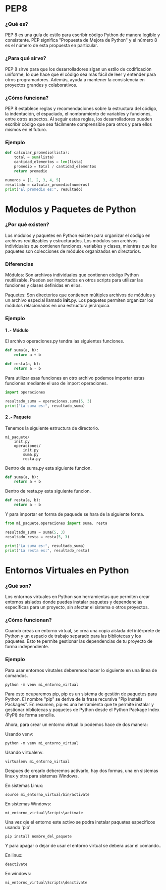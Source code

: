 # PEP8

### ¿Qué  es?
PEP 8 es una guía de estilo para escribir código Python de manera legible y consistente. PEP significa "Propuesta de Mejora de Python" y el número 8 es el número de esta propuesta en particular.

### ¿Para qué sirve?
PEP 8 sirve para que los desarrolladores sigan un estilo de codificación uniforme, lo que hace que el código sea más fácil de leer y entender para otros programadores. Además, ayuda a mantener la consistencia en proyectos grandes y colaborativos.

### ¿Cómo funciona?
PEP 8 establece reglas y recomendaciones sobre la estructura del código, la indentación, el espaciado, el nombramiento de variables y funciones, entre otros aspectos. Al seguir estas reglas, los desarrolladores pueden escribir código que sea fácilmente comprensible para otros y para ellos mismos en el futuro.

### Ejemplo
```python
def calcular_promedio(lista):
    total = sum(lista)
    cantidad_elementos = len(lista)
    promedio = total / cantidad_elementos
    return promedio

numeros = [1, 2, 3, 4, 5]
resultado = calcular_promedio(numeros)
print("El promedio es:", resultado)
```

# Modulos y Paquetes de Python

### ¿Por qué existen?
Los módulos y paquetes en Python existen para organizar el código en archivos reutilizables y estructurados. Los módulos son archivos individuales que contienen funciones, variables y clases, mientras que los paquetes son colecciones de módulos organizados en directorios.

### Diferencias
Módulos: Son archivos individuales que contienen código Python reutilizable. Pueden ser importados en otros scripts para utilizar las funciones y clases definidas en ellos.

Paquetes: Son directorios que contienen múltiples archivos de módulos y un archivo especial llamado __init__.py. Los paquetes permiten organizar los módulos relacionados en una estructura jerárquica.
### Ejemplo
#### 1 .- Módulo
El archivo operaciones.py tendra las siguientes funciones.
```python
def suma(a, b):
    return a + b

def resta(a, b):
    return a - b

```
Para utilizar esas funciones en otro archivo podemos importar estas funciones mediante el uso de import operaciones.
```python
import operaciones

resultado_suma = operaciones.suma(5, 3)
print("La suma es:", resultado_suma)

```
#### 2 .- Paquete
Tenemos la siguiente estructura de directorio.

    mi_paquete/
        init.py
        operaciones/
            init.py
            suma.py
            resta.py

Dentro de suma.py esta siguiente funcion.
```python
def suma(a, b):
    return a + b
```

Dentro de resta.py esta siguiente funcion.
```python
def resta(a, b):
    return a - b
```
Y para importar en forma de paquede se hara de la siguiente forma.
```python
from mi_paquete.operaciones import suma, resta

resultado_suma = suma(5, 3)
resultado_resta = resta(5, 3)

print("La suma es:", resultado_suma)
print("La resta es:", resultado_resta)
```
# Entornos Virtuales en Python

### ¿Qué son?
Los entornos virtuales en Python son herramientas que permiten crear entornos aislados donde puedes instalar paquetes y dependencias específicas para un proyecto, sin afectar el sistema o otros proyectos.

### ¿Cómo funcionan?
Cuando creas un entorno virtual, se crea una copia aislada del intérprete de Python y un espacio de trabajo separado para las bibliotecas y los paquetes. Esto te permite gestionar las dependencias de tu proyecto de forma independiente.

### Ejemplo
Para usar entornos virutales deberemos hacer lo siguiente en una linea de comandos.
```
python -m venv mi_entorno_virtual
```
Para esto ocuparemos pip, pip es un sistema de gestión de paquetes para Python. El nombre "pip" se deriva de la frase recursiva "Pip Installs Packages". En resumen, pip es una herramienta que te permite instalar y gestionar bibliotecas y paquetes de Python desde el Python Package Index (PyPI) de forma sencilla.

Ahora, para crear un entorno virtual lo podemos hace de dos manera:

Usando venv:
```
python -m venv mi_entorno_virtual
```

Usando virtualenv: 
```
virtualenv mi_entorno_virtual
```

Despues de crearlo deberemos activarlo, hay dos formas, una en sistemas linux y otra para sistemas Windows.

En sistemas Linux:
```
source mi_entorno_virtual/bin/activate
```
En sistemas Windows:
```
mi_entorno_virtual\Scripts\activate
```

Una vez qie el entorno este activo se podra instalar paquetes especificos usando 'pip'
```
pip install nombre_del_paquete
```

Y para apagar o dejar de usar el entorno virtual se debera usar el comando..

En linux:
```
deactivate
```
En windows:
```
mi_entorno_virtual\Scripts\deactivate
```